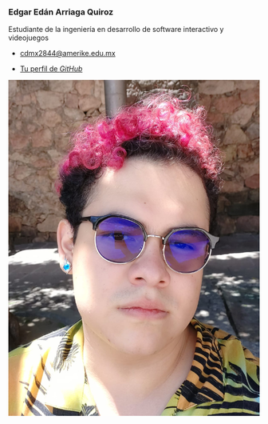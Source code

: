 ### Edgar Edán Arriaga Quiroz

 

   Estudiante de la ingeniería en desarrollo de software interactivo y videojuegos

 

   - [cdmx2844@amerike.edu.mx](cdmx2844@amerike.edu.mx)

   - [Tu perfil de _GitHub_](https://github.com/RanchQ)

 

   ![Edgar Edán Arriaga Quiroz](https://github.com/RanchQ/programacion/blob/main/Yo.jpeg?raw=true)